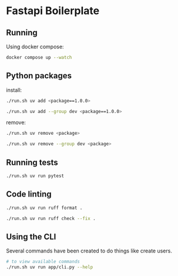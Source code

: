 # Fastapi Boilerplate

## Running

Using docker compose:
```bash
docker compose up --watch
```

## Python packages

install:
```bash
./run.sh uv add <package==1.0.0>
```
```bash
./run.sh uv add --group dev <package==1.0.0>
```

remove:
```bash
./run.sh uv remove <package>
```
```bash
./run.sh uv remove --group dev <package>
```

## Running tests

```bash
./run.sh uv run pytest
```

## Code linting

```bash
./run.sh uv run ruff format .
```

```bash
./run.sh uv run ruff check --fix .
```

## Using the CLI

Several commands have been created to do things like create users.
```bash
# to view available commands
./run.sh uv run app/cli.py --help
```
